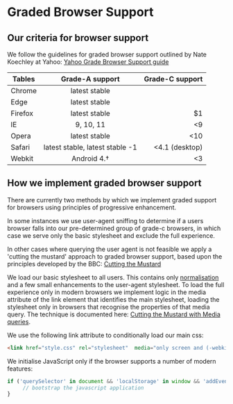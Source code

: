 # Graded Browser Support


## Our criteria for browser support


We follow the guidelines for graded browser support outlined by Nate Koechley at Yahoo:
[Yahoo Grade Browser Support guide](https://github.com/yui/yui3/wiki/Graded-Browser-Support)



| Tables        | Grade-A support | Grade-C support  |
| ------------- |:---------------:| ----------------:|
| Chrome        | latest stable   |                  |
| Edge          | latest stable   |                  |
| Firefox       | latest stable   |               $1 |
| IE            | 9, 10, 11       |               <9 |
| Opera         | latest stable   |              <10 |
| Safari        | latest stable, latest stable -1   |  <4.1 (desktop) |
| Webkit        | Android 4.&#8224; |  <3           |





## How we implement graded browser support


There are currently two methods by which we implement graded support for browsers using principles of progressive enhancement.

In some instances we use user-agent sniffing to determine if a users browser falls into our pre-determined group of grade-c browsers, in which case we serve only the basic stylesheet and exclude the full experience.


In other cases where querying the user agent is not feasible we apply a 'cutting the mustard' approach to graded browser support, based upon the principles developed by the BBC: [Cutting the Mustard](http://responsivenews.co.uk/post/18948466399/cutting-the-mustard)

We load our basic stylesheet to all users. This contains only [normalisation](https://necolas.github.io/normalize.css/) and a few small enhancements to the user-agent stylesheet. To load the full experience only in modern browsers we implement logic in the media attribute of the link element that identifies the main stylesheet, loading the stylesheet only in browsers that recognise the properties of that media query. The technique is documented here: [Cutting the Mustard with Media queries](https://www.sitepoint.com/cutting-the-mustard-with-css-media-queries/).

We use the following link attribute to conditionally load our main css:

```html
<link href="style.css" rel="stylesheet"  media="only screen and (-webkit-min-device-pixel-ratio:0), (min-color-index:0), (-ms-high-contrast: none)" />

```

We initialise JavaScript only if the browser supports a number of modern features:


```javascript
if ('querySelector' in document && 'localStorage' in window && 'addEventListener' in window) {
     // bootstrap the javascript application
}
```
